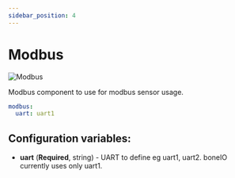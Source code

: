 ```yaml
---
sidebar_position: 4
---
```


# Modbus

![Modbus](/img/modbus.png)

Modbus component to use for modbus sensor usage.

```yaml title="Example config"
modbus:
  uart: uart1
```

## Configuration variables:

- **uart** (**Required**, string) - UART to define eg uart1, uart2. boneIO currently uses only uart1.
